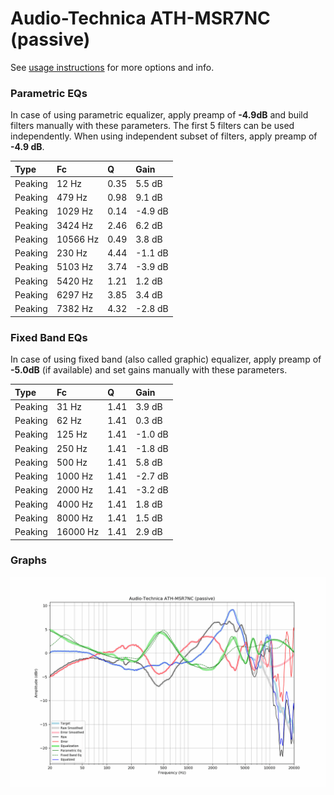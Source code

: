 # Audio-Technica ATH-MSR7NC (passive)
See [usage instructions](https://github.com/jaakkopasanen/AutoEq#usage) for more options and info.

### Parametric EQs
In case of using parametric equalizer, apply preamp of **-4.9dB** and build filters manually
with these parameters. The first 5 filters can be used independently.
When using independent subset of filters, apply preamp of **-4.9 dB**.

| Type    | Fc       |    Q | Gain    |
|:--------|:---------|:-----|:--------|
| Peaking | 12 Hz    | 0.35 | 5.5 dB  |
| Peaking | 479 Hz   | 0.98 | 9.1 dB  |
| Peaking | 1029 Hz  | 0.14 | -4.9 dB |
| Peaking | 3424 Hz  | 2.46 | 6.2 dB  |
| Peaking | 10566 Hz | 0.49 | 3.8 dB  |
| Peaking | 230 Hz   | 4.44 | -1.1 dB |
| Peaking | 5103 Hz  | 3.74 | -3.9 dB |
| Peaking | 5420 Hz  | 1.21 | 1.2 dB  |
| Peaking | 6297 Hz  | 3.85 | 3.4 dB  |
| Peaking | 7382 Hz  | 4.32 | -2.8 dB |

### Fixed Band EQs
In case of using fixed band (also called graphic) equalizer, apply preamp of **-5.0dB**
(if available) and set gains manually with these parameters.

| Type    | Fc       |    Q | Gain    |
|:--------|:---------|:-----|:--------|
| Peaking | 31 Hz    | 1.41 | 3.9 dB  |
| Peaking | 62 Hz    | 1.41 | 0.3 dB  |
| Peaking | 125 Hz   | 1.41 | -1.0 dB |
| Peaking | 250 Hz   | 1.41 | -1.8 dB |
| Peaking | 500 Hz   | 1.41 | 5.8 dB  |
| Peaking | 1000 Hz  | 1.41 | -2.7 dB |
| Peaking | 2000 Hz  | 1.41 | -3.2 dB |
| Peaking | 4000 Hz  | 1.41 | 1.8 dB  |
| Peaking | 8000 Hz  | 1.41 | 1.5 dB  |
| Peaking | 16000 Hz | 1.41 | 2.9 dB  |

### Graphs
![](./Audio-Technica%20ATH-MSR7NC%20(passive).png)